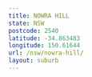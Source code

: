 ```yaml
---
title: NOWRA HILL
state: NSW
postcode: 2540
latitude: -34.863483
longitude: 150.61644
url: /nsw/nowra-hill/
layout: suburb
---
```

